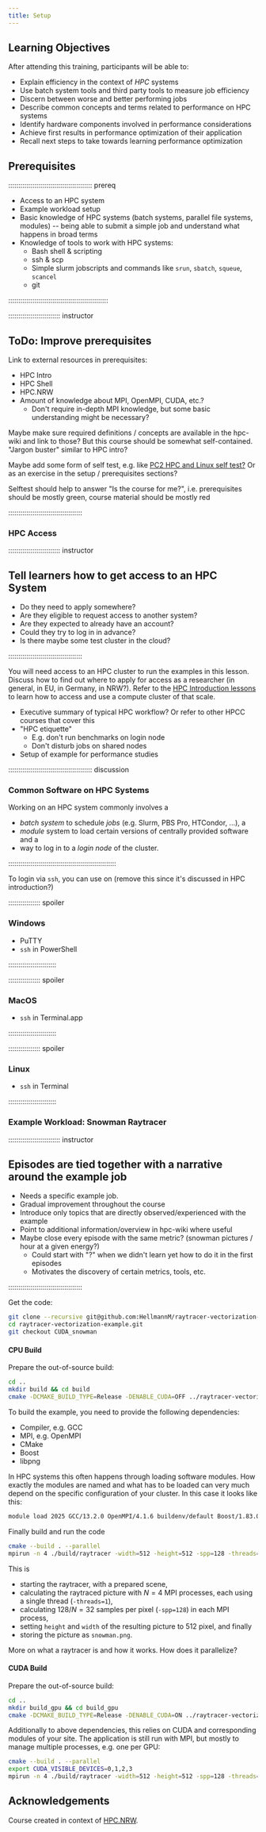 ```yaml
---
title: Setup
---
```


## Learning Objectives
After attending this training, participants will be able to:

- Explain efficiency in the context of *HPC* systems
- Use batch system tools and third party tools to measure job efficiency
- Discern between worse and better performing jobs
- Describe common concepts and terms related to performance on HPC systems
- Identify hardware components involved in performance considerations
- Achieve first results in performance optimization of their application
- Recall next steps to take towards learning performance optimization


## Prerequisites
:::::::::::::::::::::::::::::::::::::::::: prereq

- Access to an HPC system
- Example workload setup
- Basic knowledge of HPC systems (batch systems, parallel file systems, modules) -- being able to submit a simple job and understand what happens in broad terms
- Knowledge of tools to work with HPC systems:
   - Bash shell & scripting
   - ssh & scp
   - Simple slurm jobscripts and commands like `srun`, `sbatch`, `squeue`, `scancel`
   - git

::::::::::::::::::::::::::::::::::::::::::::::::::


:::::::::::::::::::::::::: instructor
## ToDo: Improve prerequisites
Link to external resources in prerequisites:

- HPC Intro
- HPC Shell
- HPC.NRW
- Amount of knowledge about MPI, OpenMPI, CUDA, etc.?
  - Don't require in-depth MPI knowledge, but some basic understanding might be necessary?

Maybe make sure required definitions / concepts are available in the hpc-wiki and link to those? But this course should be somewhat self-contained.
"Jargon buster" similar to HPC intro?

Maybe add some form of self test, e.g. like [PC2 HPC and Linux self test?](https://pc2.uni-paderborn.de/teaching-old/trainings/hpc-user-trainings/selftests/selftest-hpc)
Or as an exercise in the setup / prerequisites sections?

Selftest should help to answer "Is the course for me?", i.e. prerequisites should be mostly green, course material should be mostly red

:::::::::::::::::::::::::::::::::::::


### HPC Access
:::::::::::::::::::::::::: instructor
## Tell learners how to get access to an HPC System

- Do they need to apply somewhere?
- Are they eligible to request access to another system?
- Are they expected to already have an account?
- Could they try to log in in advance?
- Is there maybe some test cluster in the cloud?

:::::::::::::::::::::::::::::::::::::

You will need access to an HPC cluster to run the examples in this lesson.
Discuss how to find out where to apply for access as a researcher (in general, in EU, in Germany, in NRW?).
Refer to the [HPC Introduction lessons](https://nesi.github.io/hpc-intro/) to learn how to access and use a compute cluster of that scale.

- Executive summary of typical HPC workflow? Or refer to other HPCC courses that cover this
- "HPC etiquette"
   - E.g. don't run benchmarks on login node
   - Don't disturb jobs on shared nodes
- Setup of example for performance studies


:::::::::::::::::::::::::::::::::::::::::: discussion 

### Common Software on HPC Systems
Working on an HPC system commonly involves a

- *batch system* to schedule *jobs* (e.g. Slurm, PBS Pro, HTCondor, ...), a
- *module* system to load certain versions of centrally provided software and a
- way to log in to a *login node* of the cluster.

::::::::::::::::::::::::::::::::::::::::::::::::::::::

To login via `ssh`, you can use on (remove this since it's discussed in HPC introduction?)

:::::::::::::::: spoiler

### Windows

- PuTTY
- `ssh` in PowerShell

::::::::::::::::::::::::

:::::::::::::::: spoiler

### MacOS

- `ssh` in Terminal.app

::::::::::::::::::::::::


:::::::::::::::: spoiler

### Linux

- `ssh` in Terminal

::::::::::::::::::::::::


### Example Workload: Snowman Raytracer
<!--
FIXME: place any data you want learners to use in `episodes/data` and then use
       a relative link ( [data zip file](data/lesson-data.zip) ) to provide a
       link to it, replacing the example.com link.

Download the [data zip file](https://example.com/FIXME) and unzip it to your Desktop
-->

:::::::::::::::::::::::::: instructor
## Episodes are tied together with a narrative around the example job

- Needs a specific example job.
- Gradual improvement throughout the course
- Introduce only topics that are directly observed/experienced with the example
- Point to additional information/overview in hpc-wiki where useful
- Maybe close every episode with the same metric? (snowman pictures / hour at a given energy?)
  - Could start with "?" when we didn't learn yet how to do it in the first episodes
  - Motivates the discovery of certain metrics, tools, etc.

:::::::::::::::::::::::::::::::::::::



Get the code:

```bash
git clone --recursive git@github.com:HellmannM/raytracer-vectorization-example.git
cd raytracer-vectorization-example.git
git checkout CUDA_snowman
```

#### CPU Build
Prepare the out-of-source build:

```bash
cd ..
mkdir build && cd build
cmake -DCMAKE_BUILD_TYPE=Release -DENABLE_CUDA=OFF ../raytracer-vectorization-example.git
```

To build the example, you need to provide the following dependencies:

- Compiler, e.g. GCC
- MPI, e.g. OpenMPI
- CMake
- Boost
- libpng

In HPC systems this often happens through loading software modules.
How exactly the modules are named and what has to be loaded can very much depend on the specific configuration of your cluster.
In this case it looks like this:

```bash
module load 2025 GCC/13.2.0 OpenMPI/4.1.6 buildenv/default Boost/1.83.0 CMake/3.27.6 libpng/1.6.40
```

Finally build and run the code

```bash
cmake --build . --parallel
mpirun -n 4 ./build/raytracer -width=512 -height=512 -spp=128 -threads=1 -png=snowman.png
```

This is

- starting the raytracer, with a prepared scene,
- calculating the raytraced picture with $N = 4$ MPI processes, each using a single thread (`-threads=1`),
- calculating $128 / N = 32$ samples per pixel (`-spp=128`) in each MPI process,
- setting `height` and `width` of the resulting picture to $512$ pixel, and finally
- storing the picture as `snowman.png`.

More on what a raytracer is and how it works.
How does it parallelize?

#### CUDA Build
Prepare the out-of-source build:

```bash
cd ..
mkdir build_gpu && cd build_gpu
cmake -DCMAKE_BUILD_TYPE=Release -DENABLE_CUDA=ON ../raytracer-vectorization-example.git
```

Additionally to above dependencies, this relies on CUDA and corresponding modules of your site.
The application is still run with MPI, but mostly to manage multiple processes, e.g. one per GPU:

```bash
cmake --build . --parallel
export CUDA_VISIBLE_DEVICES=0,1,2,3
mpirun -n 4 ./build/raytracer -width=512 -height=512 -spp=128 -threads=1 -png=snowman.png
```


## Acknowledgements

Course created in context of [HPC.NRW](https://hpc.dh.nrw/).
